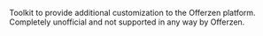 Toolkit to provide additional customization to the Offerzen platform. Completely unofficial and not supported in any way by Offerzen.